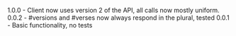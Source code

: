 1.0.0 - Client now uses version 2 of the API, all calls now mostly uniform.
0.0.2 - #versions and #verses now always respond in the plural, tested
0.0.1 - Basic functionality, no tests
